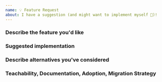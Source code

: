 ```yaml
---
name: 💡 Feature Request
about: I have a suggestion (and might want to implement myself 🙂)!
---
```


<!--

Vote on feature requests by adding a 👍. This helps maintainers prioritize what
to work on.

* Please fill out this template with all the relevant information so we can
  understand what's going on and fix the issue. We appreciate bugs filed and PRs
  submitted!

-->

### Describe the feature you'd like

<!--
A clear and concise description of what you want to happen. Add any considered
drawbacks.
-->

### Suggested implementation

<!-- Helpful but optional 😀 -->

### Describe alternatives you've considered

<!--
A clear and concise description of any alternative solutions or features you've
considered.
-->

### Teachability, Documentation, Adoption, Migration Strategy

<!--
If you can, explain how users will be able to use this and possibly write out a
version of the docs.
-->
